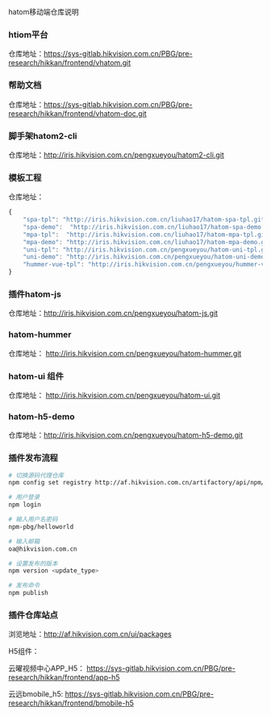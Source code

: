hatom移动端仓库说明

### htiom平台

仓库地址：https://sys-gitlab.hikvision.com.cn/PBG/pre-research/hikkan/frontend/vhatom.git

### 帮助文档

仓库地址：https://sys-gitlab.hikvision.com.cn/PBG/pre-research/hikkan/frontend/vhatom-doc.git

### 脚手架hatom2-cli

仓库地址：http://iris.hikvision.com.cn/pengxueyou/hatom2-cli.git

### 模板工程

仓库地址：

```javascript
{
    "spa-tpl": "http://iris.hikvision.com.cn/liuhao17/hatom-spa-tpl.git",
	"spa-demo":  "http://iris.hikvision.com.cn/liuhao17/hatom-spa-demo.git",
	"mpa-tpl":  "http://iris.hikvision.com.cn/liuhao17/hatom-mpa-tpl.git",
	"mpa-demo": "http://iris.hikvision.com.cn/liuhao17/hatom-mpa-demo.git",
	"uni-tpl": "http://iris.hikvision.com.cn/pengxueyou/hatom-uni-tpl.git",
	"uni-demo": "http://iris.hikvision.com.cn/pengxueyou/hatom-uni-demo.git",
	"hummer-vue-tpl": "http://iris.hikvision.com.cn/pengxueyou/hummer-vue-tpl.git"
}
```

### 插件hatom-js

仓库地址：http://iris.hikvision.com.cn/pengxueyou/hatom-js.git

### hatom-hummer

仓库地址： http://iris.hikvision.com.cn/pengxueyou/hatom-hummer.git

### hatom-ui 组件

仓库地址： http://iris.hikvision.com.cn/pengxueyou/hatom-ui.git

### hatom-h5-demo

仓库地址：http://iris.hikvision.com.cn/pengxueyou/hatom-h5-demo.git

### 插件发布流程

```bash
# 切换源码代理仓库
npm config set registry http://af.hikvision.com.cn/artifactory/api/npm/npm-pbg/

# 用户登录
npm login

# 输入用户名密码
npm-pbg/helloworld

# 输入邮箱
oa@hikvision.com.cn

# 设置发布的版本
npm version <update_type>

# 发布命令
npm publish

```

### 插件仓库站点

浏览地址：http://af.hikvision.com.cn/ui/packages



H5组件：

云曜视频中心APP_H5： https://sys-gitlab.hikvision.com.cn/PBG/pre-research/hikkan/frontend/app-h5

云远bmobile_h5: https://sys-gitlab.hikvision.com.cn/PBG/pre-research/hikkan/frontend/bmobile-h5


